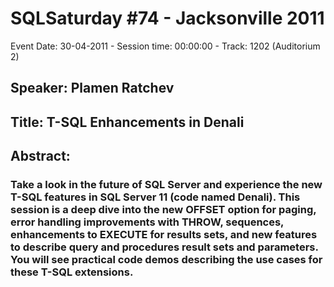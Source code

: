 # SQLSaturday #74 - Jacksonville 2011
Event Date: 30-04-2011 - Session time: 00:00:00 - Track: 1202 (Auditorium 2)
## Speaker: Plamen Ratchev
## Title: T-SQL Enhancements in Denali
## Abstract:
### Take a look in the future of SQL Server and experience the new T-SQL features in SQL Server 11 (code named Denali). This session is a deep dive into the new OFFSET option for paging, error handling improvements with THROW, sequences, enhancements to EXECUTE for results sets, and new features to describe query and procedures result sets and parameters. You will see practical code demos describing the use cases for these T-SQL extensions.

